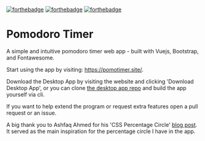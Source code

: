 [![forthebadge](https://forthebadge.com/images/badges/made-with-vue.svg)](https://github.com/moomoolive/pomdoro_timer)
[![forthebadge](https://forthebadge.com/images/badges/open-source.svg)](https://github.com/moomoolive/pomdoro_timer)
[![forthebadge](https://forthebadge.com/images/badges/built-with-resentment.svg)](https://github.com/moomoolive/pomdoro_timer)

# Pomodoro Timer

A simple and intuitive pomodoro timer web app - built with Vuejs, Bootstrap, and Fontawesome.

Start using the app by visiting: https://pomotimer.site/.

Download the Desktop App by visiting the website and clicking 'Download Desktop App', or you can clone [the desktop app repo](https://github.com/moomoolive/pomodoro_timer_desktop) and build the app yourself via cli.

If you want to help extend the program or request extra features open a pull request or an issue.

A big thank you to Ashfaq Ahmed for his 'CSS Percentage Circle' [blog post](https://codeconvey.com/css-percentage-circle/). It served as the main inspiration for the percentage circle I have in the app.
